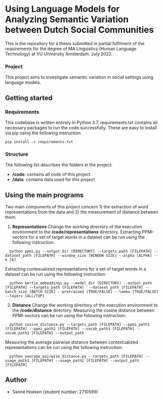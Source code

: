 # Using Language Models for Analyzing Semantic Variation between Dutch Social Communities

This is the repository for a thesis submitted in partial fulfilment of the requirements for the degree of MA Linguistics (Human Language Technology) at VU University Amsterdam.
July 2022.

### Project

This project aims to investigate semantic variation in social settings using language models.

## Getting started

### Requirements

This codebase is written entirely in Python 3.7. requirements.txt contains all necessary packages to run the code successfully. These are easy to install via pip using the following instruction:

```
pip install -r requirements.txt
```

### Structure

The following list describes the folders in the project:

- **/code**: contains all code of this project
- **/data**: contains data used for this project

## Using the main programs

Two main components of this project concern 1) the extraction of word representations from the data and 2) the measurement of distance between them. 

1. **Representations**
Change the working directory of the execution environment to the **/code/representations** directory.
Extracting PPMI-vectors for a set of target words in a dataset can be run using the following instruction:
  ```
    python ppmi.py --output_dir [DIRECTORY] --targets_path [FILEPATH] --dataset_path [FILEPATH] --window_size [WINDOW SIZE] --alpha [ALPHA] --k [K] 
  ```
Extracting contexualized representations for a set of target words in a dataset can be run using the following instruction:
  ```
    python bertje_embeddings.py --model_dir [DIRECTORY] --output_path [FILEPATH] --targets_path [FILEPATH]  --dataset_path [FILEPATH] --batch_size [BATCH SIZE] --pretrained [TRUE/FALSE] --lemma [TRUE/FALSE] --layers [ALL/TOP]
  ```

2. **Distance**
Change the working directory of the execution environment to the **/code/distance** directory. 
Measuring the cosine distance between PPMI-vectors can be run using the following instruction: 
  ```
    python cosine_distance.py --targets_path [FILEPATH] --ppmi_path1 [FILEPATH] --ppmi_path2 [FILEPATH] --vocab_path1 [FILEPATH] --vocab_path2 [FILEPATH] --output_path 
  ```
Measuring the average pairwise distance between contextualized representations can be run using the following instruction: 
  ```
    python average_pairwise_distance.py --targets_path [FILEPATH] --usage_path1 [FILEPATH] --usage_path2 [FILEPATH] --output_path [FILEPATH]
  ```


## Author
- Sanne Hoeken (student number: 2710599)